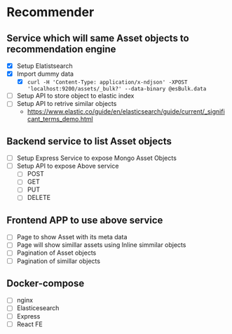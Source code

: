 # Recommender 

## Service which will same Asset objects to recommendation engine

- [x] Setup Elatistsearch
- [x] Import dummy data 
  - [x] `curl -H 'Content-Type: application/x-ndjson' -XPOST 'localhost:9200/assets/_bulk?' --data-binary @esBulk.data`
- [ ] Setup API to store object to elastic index
- [ ] Setup API to retrive similar objects
  - https://www.elastic.co/guide/en/elasticsearch/guide/current/_significant_terms_demo.html

## Backend service to list Asset objects

- [ ] Setup Express Service to expose Mongo Asset Objects
- [ ] Setup API to expose Above service
  - [ ] POST
  - [ ] GET
  - [ ] PUT
  - [ ] DELETE

## Frontend APP to use above service

- [ ] Page to show Asset with its meta data 
- [ ] Page will show simillar assets using Inline simmilar objects
- [ ] Pagination of Asset objects
- [ ] Pagination of simillar objects

## Docker-compose

- [ ] nginx
- [ ] Elasticesearch
- [ ] Express
- [ ] React FE